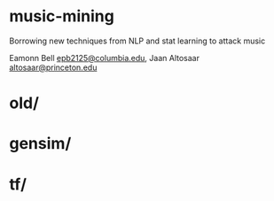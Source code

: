 # music-mining

Borrowing new techniques from NLP and stat learning to attack music

Eamonn Bell <epb2125@columbia.edu>, Jaan Altosaar <altosaar@princeton.edu>

# old/

# gensim/

# tf/